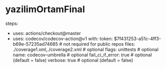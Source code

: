 # yazilimOrtamFinal

steps:
- uses: actions/checkout@master
- uses: codecov/codecov-action@v1
  with:
    token: $7f431253-a51c-4ff3-b69e-57235ad74685 # not required for public repos
    files: ./coverage1.xml,./coverage2.xml # optional
    flags: unittests # optional
    name: codecov-umbrella # optional
    fail_ci_if_error: true # optional (default = false)
    verbose: true # optional (default = false)
